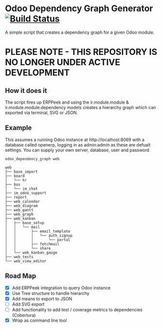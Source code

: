 # Odoo Dependency Graph Generator [![Build Status](https://travis-ci.org/Gimpneek/odoo_dependency_graph.svg?branch=master)](https://travis-ci.org/Gimpneek/odoo_dependency_graph)
A simple script that creates a dependency graph for a given Odoo module. 

# PLEASE NOTE - THIS REPOSITORY IS NO LONGER UNDER ACTIVE DEVELOPMENT

## How it does it
The script fires up ERPPeek and using the ir.module.module & ir.module.module.dependency models creates a hierarchy
graph which can exported via terminal, SVG or JSON.

## Example
This assumes a running Odoo instance at http://localhost:8069 with a database called openerp, logging in as admin:admin as these are defualt settings.
You can supply your own server, database, user and password

```
odoo_dependency_graph web

web
├── base_import
├── board
│   └── hr
├── bus
│   └── im_chat
├── im_odoo_support
├── report
├── web_calendar
├── web_diagram
├── web_gantt
├── web_graph
├── web_kanban
│   ├── base_setup
│   │   └── mail
│   │       ├── email_template
│   │       │   └── auth_signup
│   │       │       └── portal
│   │       ├── fetchmail
│   │       └── share
│   └── web_kanban_gauge
├── web_tests
└── web_view_editor
```

## Road Map
- [x] Add ERPPeek integration to query Odoo instance
- [x] Use Tree structure to handle hierarchy
- [x] Add means to export to JSON
- [ ] Add SVG export
- [ ] Add functionality to add test / coverage metrics to dependencies (Cobertura) 
- [x] Wrap as command line tool
